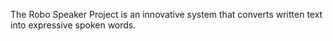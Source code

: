 The Robo Speaker Project is an innovative system that converts written text into expressive spoken words.
